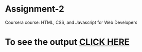 # Assignment-2
Coursera course: HTML, CSS, and Javascript for Web Developers

# To see the output [CLICK HERE](https://raksha2822.github.io/coursera-html-css-and-javascript-for-web-developers/assignment-2/index.html)
